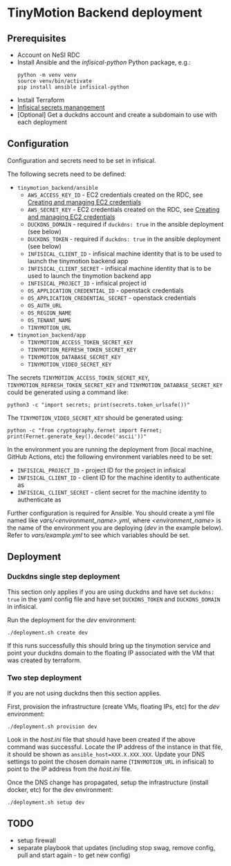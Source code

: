 # TinyMotion Backend deployment

## Prerequisites

- Account on NeSI RDC
- Install Ansible and the *infisical-python* Python package, e.g.:
  ```
  python -m venv venv
  source venv/bin/activate
  pip install ansible infisical-python
  ```
- Install Terraform
- [Infisical secrets manangement](https://infisical.com/)
- [Optional] Get a duckdns account and create a subdomain to use with each deployment

## Configuration

Configuration and secrets need to be set in infisical.

The following secrets need to be defined:

- `tinymotion_backend/ansible`
  - `AWS_ACCESS_KEY_ID` - EC2 credentials created on the RDC, see [Creating and managing EC2 credentials](https://support.cloud.nesi.org.nz/user-guides/create-and-manage-object-storage/creating-and-managing-ec2-credentials-via-cli/)
  - `AWS_SECRET_KEY` - EC2 credentials created on the RDC, see [Creating and managing EC2 credentials](https://support.cloud.nesi.org.nz/user-guides/create-and-manage-object-storage/creating-and-managing-ec2-credentials-via-cli/)
  - `DUCKDNS_DOMAIN` - required if `duckdns: true` in the ansible deployment (see below)
  - `DUCKDNS_TOKEN` - required if `duckdns: true` in the ansible deployment (see below)
  - `INFISICAL_CLIENT_ID` - infisical machine identity that is to be used to launch the tinymotion backend app
  - `INFISICAL_CLIENT_SECRET` - infisical machine identity that is to be used to launch the tinymotion backend app
  - `INFISICAL_PROJECT_ID` - infisical project id
  - `OS_APPLICATION_CREDENTIAL_ID` - openstack credentials
  - `OS_APPLICATION_CREDENTIAL_SECRET` - openstack credentials
  - `OS_AUTH_URL`
  - `OS_REGION_NAME`
  - `OS_TENANT_NAME`
  - `TINYMOTION_URL`
- `tinymotion_backend/app`
  - `TINYMOTION_ACCESS_TOKEN_SECRET_KEY`
  - `TINYMOTION_REFRESH_TOKEN_SECRET_KEY`
  - `TINYMOTION_DATABASE_SECRET_KEY`
  - `TINYMOTION_VIDEO_SECRET_KEY`

The secrets `TINYMOTION_ACCESS_TOKEN_SECRET_KEY`, `TINYMOTION_REFRESH_TOKEN_SECRET_KEY` and `TINYMOTION_DATABASE_SECRET_KEY` could be generated using a command like:

```
python3 -c "import secrets; print(secrets.token_urlsafe())"
```

The `TINYMOTION_VIDEO_SECRET_KEY` should be generated using:

```
python -c "from cryptography.fernet import Fernet; print(Fernet.generate_key().decode('ascii'))"
```

In the environment you are running the deployment from (local machine, GitHub Actions, etc) the
following environment variables need to be set:

- `INFISICAL_PROJECT_ID` - project ID for the project in infisical
- `INFISICAL_CLIENT_ID` - client ID for the machine identity to authenticate as
- `INFISICAL_CLIENT_SECRET` - client secret for the machine identity to authenticate as

Further configuration is required for Ansible. You should create a yml file named like *vars/<environment_name>.yml*, where *<environment_name>* is the name of the environment you are deploying (*dev* in the example below). Refer to *vars/example.yml* to see which variables should be set.

## Deployment

### Duckdns single step deployment

This section only applies if you are using duckdns and have set `duckdns: true` in the yaml config file and have set `DUCKDNS_TOKEN` and `DUCKDNS_DOMAIN` in infisical.

Run the deployment for the *dev* environment:

```
./deployment.sh create dev
```

If this runs successfully this should bring up the tinymotion service and point your duckdns domain to the floating IP associated with the VM that was created by terraform.

### Two step deployment

If you are not using duckdns then this section applies.

First, provision the infrastructure (create VMs, floating IPs, etc) for the *dev* environment:

```
./deployment.sh provision dev
```

Look in the *host.ini* file that should have been created if the above command was successful.
Locate the IP address of the instance in that file, it should be shown as `ansible_host=XXX.X.XXX.XXX`.
Update your DNS settings to point the chosen domain name (`TINYMOTION_URL` in infisical) to point to the IP address from the *host.ini* file.

Once the DNS change has propagated, setup the infrastructure (install docker, etc) for the dev environment:

```
./deployment.sh setup dev
```

## TODO

- setup firewall
- separate playbook that updates (including stop swag, remove config, pull and start again - to get new config)
